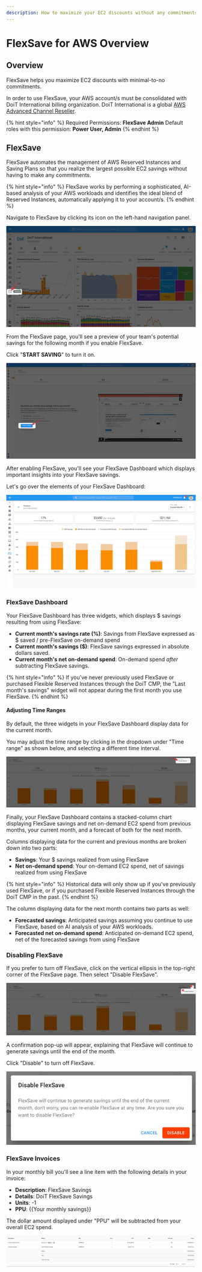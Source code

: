 ```yaml
---
description: How to maximize your EC2 discounts without any commitments
---
```


# FlexSave for AWS Overview

## Overview

FlexSave helps you maximize EC2 discounts with minimal-to-no commitments.

In order to use FlexSave, your AWS account/s must be consolidated with DoiT International billing organization. DoiT International is a global [AWS Advanced Channel Reseller](https://partners.amazonaws.com/partners/001E000001HPlIAIA1/).

{% hint style="info" %}
Required Permissions: **FlexSave Admin** Default roles with this permission: **Power User, Admin**
{% endhint %}

## FlexSave <a href="autopilot" id="autopilot"></a>

FlexSave automates the management of AWS Reserved Instances and Saving Plans so that you realize the largest possible EC2 savings without having to make any commitments.

{% hint style="info" %}
FlexSave works by performing a sophisticated, AI-based analysis of your AWS workloads and identifies the ideal blend of Reserved Instances, automatically applying it to your account/s.
{% endhint %}

Navigate to FlexSave by clicking its icon on the left-hand navigation panel.

![A screenshot showing the location of the FlexSave menu item](../.gitbook/assets/cleanshot-2021-06-22-at-11.30.57.jpg)

From the FlexSave page, you'll see a preview of your team's potential savings for the following month if you enable FlexSave.

Click "**START SAVING**" to turn it on.

![A screenshot showing the location of the START SAVING button](../.gitbook/assets/cleanshot-2021-09-13-at-17.25.04.jpg)

After enabling FlexSave, you'll see your FlexSave Dashboard which displays important insights into your FlexSave savings.

Let's go over the elements of your FlexSave Dashboard:

![A screenshot of an example FlexSave dashboard](<../.gitbook/assets/cleanshot-2021-09-14-at-11.51.28 (1) (1).jpg>)

### FlexSave Dashboard

Your FlexSave Dashboard has three widgets, which displays $ savings resulting from using FlexSave:

* **Current month's savings rate (%)**: Savings from FlexSave expressed as $ saved / pre-FlexSave on-demand spend
* **Current month's savings ($)**: FlexSave savings expressed in absolute dollars saved.
* **Current month's net on-demand spend**: On-demand spend _after_ subtracting FlexSave savings.

{% hint style="info" %}
If you've never previously used FlexSave or purchased Flexible Reserved Instances through the DoiT CMP, the "Last month's savings" widget will not appear during the first month you use FlexSave.
{% endhint %}

#### Adjusting Time Ranges

By default, the three widgets in your FlexSave Dashboard display data for the current month.

You may adjust the time range by clicking in the dropdown under "Time range" as shown below, and selecting a different time interval.

![A screenshot showing the location of the Time range drop-down](../.gitbook/assets/cleanshot-2021-09-13-at-18.08.38.jpg)

Finally, your FlexSave Dashboard contains a stacked-column chart displaying FlexSave savings and net on-demand EC2 spend from previous months, your current month, and a forecast of both for the next month.

Columns displaying data for the current and previous months are broken down into two parts:

* **Savings**: Your $ savings realized from using FlexSave
* **Net on-demand spend**: Your on-demand EC2 spend, net of savings realized from using FlexSave

{% hint style="info" %}
Historical data will only show up if you've previously used FlexSave, or if you purchased Flexible Reserved Instances through the DoiT CMP in the past.
{% endhint %}

The column displaying data for the next month contains two parts as well:

* **Forecasted savings**: Anticipated savings assuming you continue to use FlexSave, based on AI analysis of your AWS workloads.
* **Forecasted net on-demand spend**: Anticipated on-demand EC2 spend, net of the forecasted savings from using FlexSave

### **Disabling FlexSave**

If you prefer to turn off FlexSave, click on the vertical ellipsis in the top-right corner of the FlexSave page. Then select "Disable FlexSave".

![A screenshot showing the location of the Disable FlexSave option](../.gitbook/assets/cleanshot-2021-09-13-at-18.06.38.jpg)

A confirmation pop-up will appear, explaining that FlexSave will continue to generate savings until the end of the month.

Click "Disable" to turn off FlexSave.

![A screenshot of the Disable FlexSave modal dialog with a Disable button](../.gitbook/assets/cleanshot-2021-08-31-at-11.50.38.jpg)

### FlexSave Invoices

In your monthly bill you'll see a line item with the following details in your invoice:

* **Description**: FlexSave Savings
* **Details**: DoiT FlexSave Savings
* **Units**: -1
* **PPU**: {{Your monthly savings}}

The dollar amount displayed under "PPU" will be subtracted from your overall EC2 spend.

![A screenshot of an example FlexSave invoice](../.gitbook/assets/cleanshot-2021-08-31-at-11.25.09.jpg)
